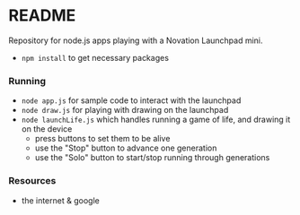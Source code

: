 # README

Repository for node.js apps playing with a Novation Launchpad mini.

- `npm install` to get necessary packages

### Running
- `node app.js` for sample code to interact with the launchpad
- `node draw.js` for playing with drawing on the launchpad
- `node launchLife.js` which handles running a game of life, and drawing it on the device
  - press buttons to set them to be alive
  - use the "Stop" button to advance one generation
  - use the "Solo" button to start/stop running through generations

### Resources
- the internet & google


